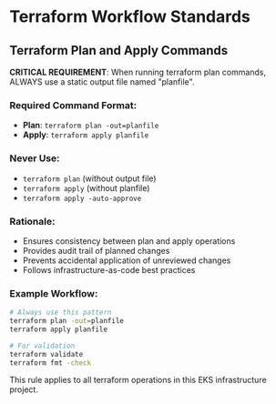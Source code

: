 # Terraform Workflow Standards

## Terraform Plan and Apply Commands

**CRITICAL REQUIREMENT**: When running terraform plan commands, ALWAYS use a static output file named "planfile".

### Required Command Format:
- **Plan**: `terraform plan -out=planfile`
- **Apply**: `terraform apply planfile`

### Never Use:
- `terraform plan` (without output file)
- `terraform apply` (without planfile)
- `terraform apply -auto-approve`

### Rationale:
- Ensures consistency between plan and apply operations
- Provides audit trail of planned changes
- Prevents accidental application of unreviewed changes
- Follows infrastructure-as-code best practices

### Example Workflow:
```bash
# Always use this pattern
terraform plan -out=planfile
terraform apply planfile

# For validation
terraform validate
terraform fmt -check
```

This rule applies to all terraform operations in this EKS infrastructure project.